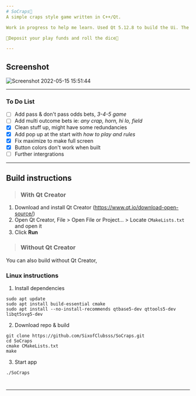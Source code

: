 ```yaml
---
# SoCraps🎲
A simple craps style game written in C++/Qt.

Work in progress to help me learn. Used Qt 5.12.8 to build the Ui. The game is modeled off casino craps. Currently there is functional pass and don't pass line bets with point, place bets and onetime bets, repeat last bet buttons. A 7 rolled clears the table. 

🎲Deposit your play funds and roll the dice🎲

---
```

## Screenshot

![Screenshot 2022-05-15 15:51:44](https://user-images.githubusercontent.com/84689659/168495424-7a17ebf2-8193-44a2-b70f-7a5957b99f44.png)

---
### To Do List
- [ ] Add pass & don't pass odds bets, *3-4-5 game*
- [ ] Add multi outcome bets ie: *any crap, horn, hi lo, field*
- [X] Clean stuff up, might have some redundancies
- [X] Add pop up at the start with *how to play and rules* 
- [X] Fix maximize to make full screen 
- [X] Button colors don't work when built
- [ ] Further intergrations

---
## Build instructions
> ### With Qt Creator
1. Download and install Qt Creator (https://www.qt.io/download-open-source/)
2. Open Qt Creator, File > Open File or Project... > Locate `CMakeLists.txt` and open it
3. Click **Run**
> ### Without Qt Creator
You can also build without Qt Creator,

### Linux instructions

1. Install dependencies
```
sudo apt update
sudo apt install build-essential cmake 
sudo apt install --no-install-recommends qtbase5-dev qttools5-dev libqt5svg5-dev
```

2. Download repo & build
```
git clone https://github.com/SixofClubsss/SoCraps.git
cd SoCraps
cmake CMakeLists.txt
make
```

3. Start app
```
./SoCraps
```
#

---

